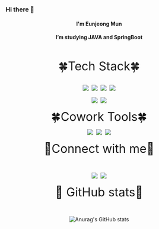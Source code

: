 ### Hi there 👋
<div align="center">
    <h4> I'm Eunjeong Mun </h4>
    <h4> I’m studying JAVA and SpringBoot</h4>
</div>
<br>
<div align="center">

  <font size="6em">🍀Tech Stack🍀</font>

<br>
<img src="https://img.shields.io/badge/Java-007396?style=flat-square&logo=java&logoColor=white"/>&nbsp;&nbsp;<img src="https://img.shields.io/badge/SpringBoot-6DB33F?style=flat-square&logo=springboot&logoColor=white"/>&nbsp;&nbsp;<img src="https://img.shields.io/badge/Phthon-3776AB?style=flat-square&logo=python&logoColor=white"/>&nbsp;&nbsp;<img src="https://img.shields.io/badge/Django-092E20?style=flat-square&logo=django&logoColor=white"/>

<img src="https://img.shields.io/badge/MySQL-4479A1?style=flat-square&logo=mysql&logoColor=white"/>&nbsp;&nbsp;<img src="https://img.shields.io/badge/AmazonAWS-232F3E?style=flat-square&logo=amazonaws&logoColor=white">

</div>

<div align="center">
    <font size="6em">🍀Cowork Tools🍀</font>

<br>

<img src="https://img.shields.io/badge/github-181717?style=flat-square&logo=github&logoColor=white">&nbsp;&nbsp;<img src="https://img.shields.io/badge/git-F05032?style=flat-square&logo=git&logoColor=white">&nbsp;&nbsp;<img src="https://img.shields.io/badge/Notion-000000?style=flat-square&logo=notion&logoColor=white">
</div>


<div align="center">

<font size="6em">🔔Connect with me🔔</font>

<br>

<a href="https://graph-paper.tistory.com"><img src="https://img.shields.io/badge/Blog-F5C400?style=flat-square&logo=Blogger&logoColor=white"/></a>&nbsp;&nbsp;<img src="https://img.shields.io/badge/Gmail-EA4335?style=flat-square&logo=gmail&logoColor=white"/></a>
</div>


<div align="center">

<font size="6em">🍑 GitHub stats🍑</font>

<br>

![Anurag's GitHub stats](https://github-readme-stats.vercel.app/api?username=EUNJEONGMUN&show_icons=true&theme=gruvbox)

</div>

<!--
**EUNJEONGMUN/EUNJEONGMUN** is a ✨ _special_ ✨ repository because its `README.md` (this file) appears on your GitHub profile.

Here are some ideas to get you started:

- 🔭 I’m currently working on ...
- 🌱 I’m currently learning ...
- 👯 I’m looking to collaborate on ...
- 🤔 I’m looking for help with ...
- 💬 Ask me about ...
- 📫 How to reach me: ...
- 😄 Pronouns: ...
- ⚡ Fun fact: ...
-->
